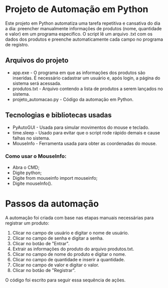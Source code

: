 # Projeto de Automação em Python

Este projeto em Python automatiza uma tarefa repetitiva e cansativa do dia a dia: preencher manualmente informações de produtos (nome, quantidade e valor) em um programa específico. O script lê um arquivo .txt com os dados dos produtos e preenche automaticamente cada campo no programa de registro.

## Arquivos do projeto

* app.exe - O programa em que as informações dos produtos são inseridas. É necessário cadastrar um usuário e, após login, a página do sistema será acessada.
* produtos.txt - Arquivo contendo a lista de produtos a serem lançados no sistema.
* projeto_automacao.py - Código da automação em Python.

## Tecnologias e bibliotecas usadas

* PyAutoGUI - Usada para simular movimentos do mouse e teclado.
* time.sleep - Usado para evitar que o script rode rápido demais e cause falhas no sistema.
* MouseInfo - Ferramenta usada para obter as coordenadas do mouse.

### Como usar o MouseInfo:
* Abra o CMD;
* Digite python;
* Digite from mouseinfo import mouseinfo;
* Digite mouseInfo().

# Passos da automação

A automação foi criada com base nas etapas manuais necessárias para registrar um produto:

 1. Clicar no campo de usuário e digitar o nome de usuário.
 2. Clicar no campo de senha e digitar a senha.
 3. Clicar no botão de "Entrar".
 4. Extrair as informações do produto do arquivo produtos.txt.
 5. Clicar no campo de nome do produto e digitar o nome.
 6. Clicar no campo de quantidade e inserir a quantidade.
 7. Clicar no campo de valor e digitar o valor.
 8. Clicar no botão de "Registrar".

O código foi escrito para seguir essa sequência de ações.
